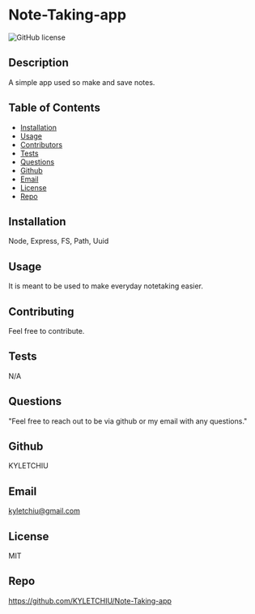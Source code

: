 # Note-Taking-app
![GitHub license](http://img.shields.io/badge/license-MIT-green)

## Description
A simple app used so make and save notes.

## Table of Contents
* [Installation](#Installation)
* [Usage](#Usage)
* [Contributors](#Contributors)
* [Tests](#Tests)
* [Questions](Questions)
* [Github](#Github)
* [Email](#Email)
* [License](#License)
* [Repo](#Repo)

## Installation
Node, Express, FS, Path, Uuid 

## Usage
It is meant to be used to make everyday notetaking easier.

## Contributing
Feel free to contribute.

## Tests
N/A

## Questions
"Feel free to reach out to be via github or my email with any questions."

## Github
KYLETCHIU

## Email
 kyletchiu@gmail.com


## License
 MIT 

## Repo
https://github.com/KYLETCHIU/Note-Taking-app
